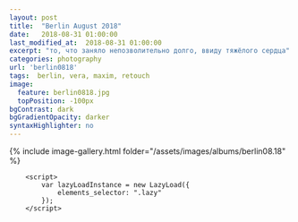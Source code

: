```yaml
---
layout: post
title:  "Berlin August 2018"
date:   2018-08-31 01:00:00
last_modified_at:  2018-08-31 01:00:00
excerpt: "то, что заняло непозволительно долго, ввиду тяжёлого сердца"
categories: photography
url: 'berlin0818'
tags:  berlin, vera, maxim, retouch
image:
  feature: berlin0818.jpg
  topPosition: -100px
bgContrast: dark
bgGradientOpacity: darker
syntaxHighlighter: no
---
```

<body>
	    {% include image-gallery.html folder="/assets/images/albums/berlin08.18" %}


	    <script>
	    	var lazyLoadInstance = new LazyLoad({
    			elements_selector: ".lazy"
			});
	    </script>
</body>
